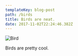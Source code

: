 ```yaml
---
templateKey: blog-post
path: /birds
title: Birds are neat.
date: 2017-11-02T22:24:46.382Z
---
```

![Bird](/img/22768495_10159431479350591_1495005565_o.jpg)

Birds are pretty cool.
